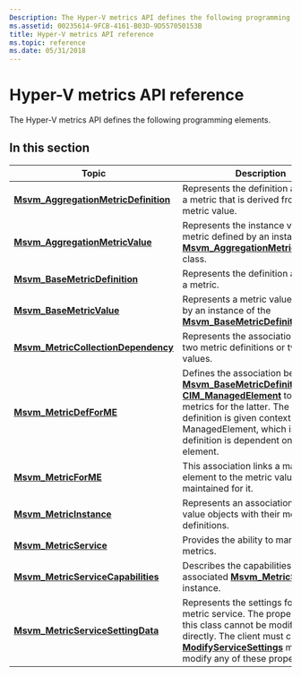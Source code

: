 ```yaml
---
Description: The Hyper-V metrics API defines the following programming elements.
ms.assetid: 00235614-9FCB-4161-B03D-9D557050153B
title: Hyper-V metrics API reference
ms.topic: reference
ms.date: 05/31/2018
---
```


# Hyper-V metrics API reference

The Hyper-V metrics API defines the following programming elements.

## In this section



| Topic                                                                                    | Description                                                                                                                                                                                                                                                                                                                     |
|------------------------------------------------------------------------------------------|---------------------------------------------------------------------------------------------------------------------------------------------------------------------------------------------------------------------------------------------------------------------------------------------------------------------------------|
| [**Msvm\_AggregationMetricDefinition**](msvm-aggregationmetricdefinition.md)<br/> | Represents the definition aspects of a metric that is derived from another metric value.<br/>                                                                                                                                                                                                                             |
| [**Msvm\_AggregationMetricValue**](msvm-aggregationmetricvalue.md)<br/>           | Represents the instance value of a metric defined by an instance of the [**Msvm\_AggregationMetricDefinition**](msvm-aggregationmetricdefinition.md) class.<br/>                                                                                                                                                         |
| [**Msvm\_BaseMetricDefinition**](msvm-basemetricdefinition.md)<br/>               | Represents the definition aspects of a metric.<br/>                                                                                                                                                                                                                                                                       |
| [**Msvm\_BaseMetricValue**](msvm-basemetricvalue.md)<br/>                         | Represents a metric value defined by an instance of the [**Msvm\_BaseMetricDefinition**](msvm-basemetricdefinition.md) class.<br/>                                                                                                                                                                                       |
| [**Msvm\_MetricCollectionDependency**](msvm-metriccollectiondependency.md)<br/>   | Represents the association between two metric definitions or two metric values.<br/>                                                                                                                                                                                                                                      |
| [**Msvm\_MetricDefForME**](msvm-metricdefforme.md)<br/>                           | Defines the association between an [**Msvm\_BaseMetricDefinition**](msvm-basemetricdefinition.md) and a [**CIM\_ManagedElement**](/previous-versions/windows/desktop/iscsitarg/cim-managedelement) to define metrics for the latter. The metrics definition is given context by the ManagedElement, which is why the definition is dependent on the element.<br/> |
| [**Msvm\_MetricForME**](msvm-metricforme.md)<br/>                                 | This association links a managed element to the metric values being maintained for it.<br/>                                                                                                                                                                                                                               |
| [**Msvm\_MetricInstance**](msvm-metricinstance.md)<br/>                           | Represents an association of metric value objects with their metrics definitions.<br/>                                                                                                                                                                                                                                    |
| [**Msvm\_MetricService**](msvm-metricservice.md)<br/>                             | Provides the ability to manage metrics.<br/>                                                                                                                                                                                                                                                                              |
| [**Msvm\_MetricServiceCapabilities**](msvm-metricservicecapabilities.md)<br/>     | Describes the capabilities of the associated [**Msvm\_MetricService**](msvm-metricservice.md) instance.<br/>                                                                                                                                                                                                             |
| [**Msvm\_MetricServiceSettingData**](msvm-metricservicesettingdata.md)<br/>       | Represents the settings for the metric service. The properties for this class cannot be modified directly. The client must call the [**ModifyServiceSettings**](modifyservicesettings-msvm-metricservice.md) method to modify any of these properties.<br/>                                                              |



 

 

